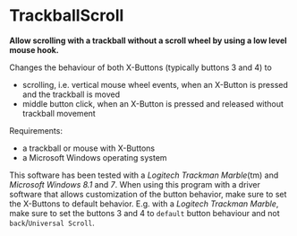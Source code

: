 TrackballScroll
===============
**Allow scrolling with a trackball without a scroll wheel by using a low level mouse hook.**

Changes the behaviour of both X-Buttons (typically buttons 3 and 4) to
- scrolling, i.e. vertical mouse wheel events, when an X-Button is pressed and the trackball is moved
- middle button click, when an X-Button is pressed and released without trackball movement

Requirements:
- a trackball or mouse with X-Buttons
- a Microsoft Windows operating system

This software has been tested with a *Logitech Trackman Marble*(tm) and *Microsoft Windows 8.1* and *7*.
When using this program with a driver software that allows customization of the button behavior, make sure to set the X-Buttons to default behavior. E.g. with a *Logitech Trackman Marble*, make sure to set the buttons 3 and 4 to `default` button behaviour and not `back`/`Universal Scroll`.
